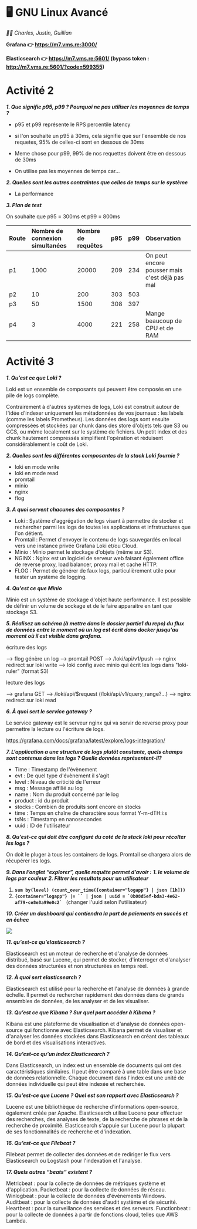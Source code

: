 # 🖥 GNU Linux Avancé

*👨‍💻 Charles, Justin, Guillian*

**Grafana 👉 https://m7.vms.re:3000/**

**Elasticsearch 👉 https://m7.vms.re:5601/ (bypass token : http://m7.vms.re:5601/?code=599355)**


# Activité 2


***1. Que signifie p95, p99 ? Pourquoi ne pas utiliser les moyennes de temps ?***

- p95 et p99 représente le RPS percentile latency
- si l'on souhaite un p95 à 30ms, cela signifie que sur l'ensemble de nos requetes, 95% de celles-ci sont en dessous de 30ms
- Meme chose pour p99, 99% de nos requettes doivent être en dessous de 30ms

- On utilise pas les moyennes de temps car...


***2. Quelles sont les autres contraintes que celles de temps sur le système***

- La performance


***3. Plan de test***

On souhaite que p95 = 300ms et p99 = 800ms

| Route | Nombre de connexion simultanées | Nombre de requêtes | p95 | p99 | Observation                                    |
| ----- |:------------------------------- |:------------------ |:--- |:--- |:---------------------------------------------- |
| p1    | 1000                            | 20000              | 209 | 234 | On peut encore pousser mais c'est déjà pas mal |
| p2    | 10                              | 200                | 303 | 503 |                                                |
| p3    | 50                              | 1500               | 308 | 397 |                                                |
| p4    | 3                               | 4000               | 221 | 258 | Mange beaucoup de CPU et de RAM                |


# Activité 3


***1. Qu’est ce que Loki ?***

Loki est un ensemble de composants qui peuvent être composés en une pile de logs complète.

Contrairement à d'autres systèmes de logs, Loki est construit autour de l'idée d'indexer uniquement les métadonnées de vos journaux : les labels (comme les labels Prometheus). Les données des logs sont ensuite compressées et stockées par chunk dans des store d'objets tels que S3 ou GCS, ou même localement sur le système de fichiers. Un petit index et des chunk hautement compressés simplifient l'opération et réduisent considérablement le coût de Loki.


***2. Quelles sont les différentes composantes de la stack Loki fournie ?***

- loki en mode write
- loki en mode read
- promtail
- minio
- nginx
- flog


***3. A quoi servent chacunes des composantes ?***

- Loki : Système d'aggrégation de logs visant à permettre de stocker et rechercher parmi les logs de toutes les applications et infrstructures que l'on détient.  
- Promtail : Permet d'envoyer le contenu de logs sauvegardés en local vers une instance privée Grafana Loki et/ou Cloud.
- Minio : Minio permet le stockage d'objets (même sur S3).
- NGINX : Nginx est un logiciel de serveur web faisant également office de reverse proxy, load balancer, proxy mail et cache HTTP.
- FLOG : Permet de générer de faux logs, particulièrement utile pour tester un système de logging.


***4. Qu'est ce que Minio***

Minio est un système de stockage d'objet haute performance. Il est possible de définir un volume de sockage et de le faire apparaitre en tant que stockage S3.


***5. Réalisez un schéma (à mettre dans le dossier partie1 du repo) du flux de données entre le moment où un log est écrit dans docker jusqu’au moment où il est visible dans grafana.***

écriture des logs

--> flog génère un log
--> promtail POST --> /loki/api/v1/push
--> nginx redirect sur loki write
--> loki config avec minio qui écrit les logs dans "loki-ruler" (format S3)

lecture des logs

--> grafana GET --> /loki/api/$request (/loki/api/v1/query_range?...)
--> nginx redirect sur loki read


***6. À quoi sert le service gateway ?***

Le service gateway est le serveur nginx qui va servir de reverse proxy pour permettre la lecture ou l'écriture de logs.

https://grafana.com/docs/grafana/latest/explore/logs-integration/


***7. L’application a une structure de logs plutôt constante, quels champs sont contenus dans les logs ? Quelle données représentent-il?***

- Time : Timestamp de l'évènement
- evt : De quel type d'évènement il s'agit
- level : Niveau de criticité de l'erreur
- msg : Message affilié au log
- name : Nom du produit concerné par le log
- product : id du produit
- stocks : Combien de produits sont encore en stocks
- time : Temps en chaîne de charactère sous format Y-m-dTH:i:s
- tsNs : Timestamp en nanosecondes
- uuid : ID de l'utilisateur


***8. Qu’est-ce qui doit être configuré du coté de la stack loki pour récolter les logs ?***

On doit le pluger à tous les containers de logs. Promtail se chargera alors de récupérer les logs.


***9. Dans l’onglet “explorer”, quelle requête permet d’avoir :***
  ***1. le volume de logs par couleur***
  ***2. Filtrer les resultats pour un utilisateur***

1. **`sum by(level) (count_over_time({container="logapp"} | json [1h]))`**
2. **```{container="logapp"} |= `` | json | uuid = `0b08d5ef-bda3-4e62-af79-ce8e8a99e0c2` ```** (changer l'uuid selon l'utilisateur)


***10. Créer un dashboard qui contiendra la part de paiements en succès et en échec***

![](https://i.imgur.com/sieOMvr.png)


***11. qu’est-ce qu’elasticsearch ?***

Elasticsearch est un moteur de recherche et d'analyse de données distribué, basé sur Lucene, qui permet de stocker, d'interroger et d'analyser des données structurées et non structurées en temps réel.


***12. À quoi sert elasticsearch ?*** 

Elasticsearch est utilisé pour la recherche et l'analyse de données à grande échelle. Il permet de rechercher rapidement des données dans de grands ensembles de données, de les analyser et de les visualiser.


***13. Qu’est ce que Kibana ? Sur quel port accéder à Kibana ?***

Kibana est une plateforme de visualisation et d'analyse de données open-source qui fonctionne avec Elasticsearch. Kibana permet de visualiser et d'analyser les données stockées dans Elasticsearch en créant des tableaux de bord et des visualisations interactives.


***14. Qu’est-ce qu’un index Elasticsearch ?***

Dans Elasticsearch, un index est un ensemble de documents qui ont des caractéristiques similaires. Il peut être comparé à une table dans une base de données relationnelle. Chaque document dans l'index est une unité de données individuelle qui peut être indexée et recherchée.


***15. Qu’est-ce que Lucene ? Quel est son rapport avec Elasticsearch ?***

Lucene est une bibliothèque de recherche d'informations open-source, également créée par Apache. Elasticsearch utilise Lucene pour effectuer des recherches, des analyses de texte, de la recherche de phrases et de la recherche de proximité. Elasticsearch s'appuie sur Lucene pour la plupart de ses fonctionnalités de recherche et d'indexation.


***16. Qu’est-ce que Filebeat ?***

Filebeat permet de collecter des données et de rediriger le flux vers Elasticsearch ou Logstash pour l'indexation et l'analyse.


***17. Quels autres “beats” existent ?***

Metricbeat : pour la collecte de données de métriques système et d'application.
Packetbeat : pour la collecte de données de réseau.
Winlogbeat : pour la collecte de données d'événements Windows.
Auditbeat : pour la collecte de données d'audit système et de sécurité.
Heartbeat : pour la surveillance des services et des serveurs.
Functionbeat : pour la collecte de données à partir de fonctions cloud, telles que AWS Lambda.
